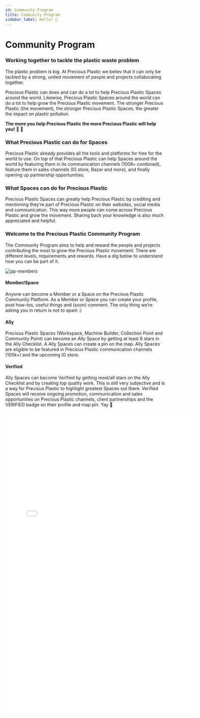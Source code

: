 ```yaml
---
id: Community Program
title: Community Program
sidebar_label: Hello! 🤙
---
```

# Community Program


### Working together to tackle the plastic waste problem
The plastic problem is big. At Precious Plastic we believ that it can only be tackled by a strong, united movement of people and projects collaborating together.

Precious Plastic can does and can do a lot to help Precious Plastic Spaces around the world. Likewise, Precious Plastic Spaces around the world can do a lot to help grow the Precious Plastic movement. The stronger Precious Plastic (the movement), the stronger Precious Plastic Spaces, the greater the impact on plastic pollution.

<b>The more you help Precious Plastic the more Precious Plastic will help you!</b> 🤜 🤛


###  What Precious Plastic can do for Spaces
Precious Plastic already provides all the tools and platforms for free for the world to use. On top of that Precious Plastic can help Spaces around the world by featuring them in its communication channels (100K+ combined), feature them in sales channels (IG store, Bazar and more), and finally opening up partnership opportunities. 


###  What Spaces can do for Precious Plastic
Precious Plastic Spaces can greatly help Precious Plastic by crediting and mentioning they’re part of Precious Plastic on their websites, social media and communication. This way more people can come across Precious Plastic and grow the movement. Sharing back your knowledge is also much appreciated and helpful. 


### Welcome to the Precious Plastic Community Program
The Community Program aims to help and reward the people and projects contributing the most to grow the Precious Plastic movement. There are different levels, requirements and rewards. Have a dig below to understand how you can be part of it.

![pp-members](https://user-images.githubusercontent.com/17761877/113016382-b6942100-917e-11eb-8abd-f51629019c8c.jpg)


#### Member/Space
Anyone can become a Member or a Space on the Precious Plastic Community Platform. As a Member or Space you can create your profile, post how-tos, useful things and (soon) comment. The only thing we’re asking you in return is not to spam :)


#### Ally
Precious Plastic Spaces (Workspace, Machine Builder, Collection Point and Community Point) can become an Ally Space by getting at least 6 stars in the Ally Checklist. A Ally Spaces can create a pin on the map. Ally Spaces are eligible to be featured in Precious Plastic communication channels (100k+) and the upcoming IG store.


#### Verified
Ally Spaces can become Verified by getting most/all stars on the Ally Checklist and by creating top quality work. This is still very subjective and is a way for Precious Plastic to highlight greatest Spaces out there. Verified Spaces will receive ongoing promotion, communication and sales opportunities on Precious Plastic channels, client partnerships and the VERIFIED badge on their profile and map pin. Yay 👻


<iframe width="600px" height="950px" src="//jsfiddle.net/davehakkens/f5gknozs/35/embedded/result/" allowfullscreen="allowfullscreen" allowpaymentrequest frameborder="0"></iframe>
